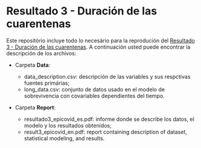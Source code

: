 # Resultado 3 - Duración de las cuarentenas 

Este repositório incluye todo lo necesário para la reprodución del [Resultado 3 - Duración de las cuarentenas](https://www.desarrollate.cl/epicovid_bk/?lang=es). A continuación usted puede encontrar la descripción de los archivos:

* Carpeta **Data**:
  * data_description.csv: descripción de las variables y sus respctivas fuentes primárias;
  * long_data.csv: conjunto de datos usado en el modelo de sobrevivencia con covariables dependientes del tiempo.

* Carpeta **Report**:
  * resultado3_epicovid_es.pdf: informe donde se describe los datos, el modelo y los resultados obtenidos;
  * result3_epicovid_en.pdf: report containing description of dataset, statistical modeling, and results.
